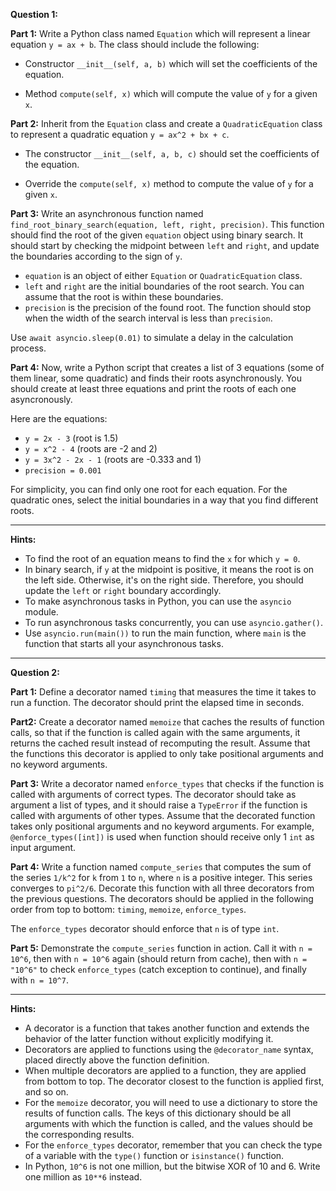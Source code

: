 **Question 1:**

**Part 1:**
Write a Python class named `Equation` which will represent a linear equation `y = ax + b`. The class should include the following:

- Constructor `__init__(self, a, b)` which will set the coefficients of the equation.

- Method `compute(self, x)` which will compute the value of `y` for a given `x`.

**Part 2:**
Inherit from the `Equation` class and create a `QuadraticEquation` class to represent a quadratic equation `y = ax^2 + bx + c`.

- The constructor `__init__(self, a, b, c)` should set the coefficients of the equation.

- Override the `compute(self, x)` method to compute the value of `y` for a given `x`.

**Part 3:**
Write an asynchronous function named `find_root_binary_search(equation, left, right, precision)`. This function should find the root of the given `equation` object using binary search. It should start by checking the midpoint between `left` and `right`, and update the boundaries according to the sign of `y`.

- `equation` is an object of either `Equation` or `QuadraticEquation` class.
- `left` and `right` are the initial boundaries of the root search. You can assume that the root is within these boundaries.
- `precision` is the precision of the found root. The function should stop when the width of the search interval is less than `precision`.

Use `await asyncio.sleep(0.01)` to simulate a delay in the calculation process.

**Part 4:**
Now, write a Python script that creates a list of 3 equations (some of them linear, some quadratic) and finds their roots asynchronously. You should create at least three equations and print the roots of each one asyncronously.

Here are the equations:

- `y = 2x - 3` (root is 1.5)
- `y = x^2 - 4` (roots are -2 and 2)
- `y = 3x^2 - 2x - 1` (roots are -0.333 and 1)
- `precision = 0.001`

For simplicity, you can find only one root for each equation. For the quadratic ones, select the initial boundaries in a way that you find different roots.

---

**Hints:**

- To find the root of an equation means to find the `x` for which `y = 0`.
- In binary search, if `y` at the midpoint is positive, it means the root is on the left side. Otherwise, it's on the right side. Therefore, you should update the `left` or `right` boundary accordingly.
- To make asynchronous tasks in Python, you can use the `asyncio` module.
- To run asynchronous tasks concurrently, you can use `asyncio.gather()`.
- Use `asyncio.run(main())` to run the main function, where `main` is the function that starts all your asynchronous tasks.

---

**Question 2:**

**Part 1:**
Define a decorator named `timing` that measures the time it takes to run a function. The decorator should print the elapsed time in seconds.

**Part2:**
Create a decorator named `memoize` that caches the results of function calls, so that if the function is called again with the same arguments, it returns the cached result instead of recomputing the result. Assume that the functions this decorator is applied to only take positional arguments and no keyword arguments.

**Part 3:**
Write a decorator named `enforce_types` that checks if the function is called with arguments of correct types. The decorator should take as argument a list of types, and it should raise a `TypeError` if the function is called with arguments of other types. Assume that the decorated function takes only positional arguments and no keyword arguments. For example, `@enforce_types([int])` is used when function should receive only 1 `int` as input argument.

**Part 4:**
Write a function named `compute_series` that computes the sum of the series `1/k^2` for `k` from `1` to `n`, where `n` is a positive integer. This series converges to `pi^2/6`. Decorate this function with all three decorators from the previous questions. The decorators should be applied in the following order from top to bottom: `timing`, `memoize`, `enforce_types`.

The `enforce_types` decorator should enforce that `n` is of type `int`.

**Part 5:**
Demonstrate the `compute_series` function in action. Call it with `n = 10^6`, then with `n = 10^6` again (should return from cache), then with `n = "10^6"` to check `enforce_types` (catch exception to continue), and finally with `n = 10^7`.

---

**Hints:**

- A decorator is a function that takes another function and extends the behavior of the latter function without explicitly modifying it.
- Decorators are applied to functions using the `@decorator_name` syntax, placed directly above the function definition.
- When multiple decorators are applied to a function, they are applied from bottom to top. The decorator closest to the function is applied first, and so on.
- For the `memoize` decorator, you will need to use a dictionary to store the results of function calls. The keys of this dictionary should be all arguments with which the function is called, and the values should be the corresponding results.
- For the `enforce_types` decorator, remember that you can check the type of a variable with the `type()` function or `isinstance()` function.
- In Python, `10^6` is not one million, but the bitwise XOR of 10 and 6. Write one million as `10**6` instead.
